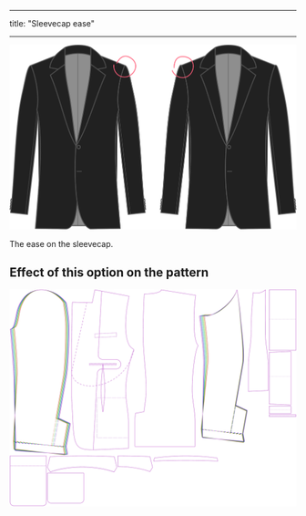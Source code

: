 - - -
title: "Sleevecap ease"
- - -

![Sleevecap ease](sleevecapease.svg)

The ease on the sleevecap.

## Effect of this option on the pattern

![This image shows the effect of this option by superimposing several variants that have a different value for this option](jaeger_sleevecapease_sample.svg "Effect of this option on the pattern")
